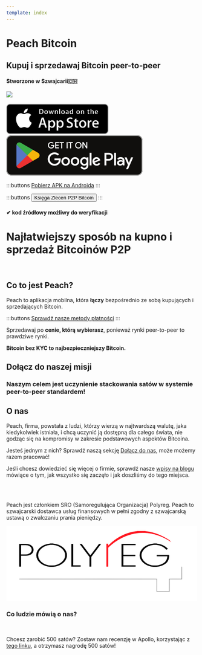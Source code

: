 ```yaml
---
template: index
---
```


<!--[teaser]-->

# Peach Bitcoin

## Kupuj i sprzedawaj Bitcoin <span>peer-to-peer</span>

#### Stworzone w Szwajcarii🇨🇭

<div class="inner-wrap">

![](/img/phones.png)

<div>
  <div class="md:flex items-end">
    <a href="https://testflight.apple.com/join/wfSPFEWG"><img class="h-180px md:h-90px" src="/img/home/download-on-the-app-store.svg" alt="Pobierz z App Store"></a>
    <a class="md:ml-4" href="https://play.google.com/store/apps/details?id=com.peachbitcoin.peach.mainnet"><img class="h-180px md:h-90px" src="/img/home/get-it-on-google-play.svg" alt="Dostępne w Google Play"></a>
  </div>

:::buttons
[Pobierz APK na Androida](/apk/)
:::

:::buttons
<button class="btn" id="customBtn" onclick="window.location.href='/pl/kycfree-orderbook'">Księga Zleceń P2P Bitcoin</button>
:::

</div>

</div>

#### ✔ kod źródłowy możliwy do weryfikacji

<!--[top]-->

# Najłatwiejszy sposób na kupno i sprzedaż Bitcoinów P2P

<br>

## Co to jest Peach?

Peach to aplikacja mobilna, która **łączy** bezpośrednio ze sobą kupujących i sprzedających Bitcoin.

:::buttons
[Sprawdź nasze metody płatności](/how-it-works/#available-payment-methods)
:::

Sprzedawaj po **cenie, którą wybierasz**, ponieważ rynki peer-to-peer to prawdziwe rynki.

**Bitcoin bez KYC to najbezpieczniejszy Bitcoin.**

<!--[mission]-->

## Dołącz do naszej misji

### Naszym celem jest uczynienie stackowania satów w systemie peer-to-peer standardem!

<!--[about]-->

## O nas

Peach, firma, powstała z ludzi, którzy wierzą w najtwardszą walutę, jaka kiedykolwiek istniała, i chcą uczynić ją dostępną dla całego świata, nie godząc się na kompromisy w zakresie podstawowych aspektów Bitcoina.

Jesteś jednym z nich? Sprawdź naszą sekcję [Dołącz do nas](/join-us/), może możemy razem pracować!

Jeśli chcesz dowiedzieć się więcej o firmie, sprawdź nasze [wpisy na blogu](/blog/) mówiące o tym, jak wszystko się zaczęło i jak doszliśmy do tego miejsca.

<br><br>

Peach jest członkiem SRO (Samoregulująca Organizacja) Polyreg. Peach to szwajcarski dostawca usług finansowych w pełni zgodny z szwajcarską ustawą o zwalczaniu prania pieniędzy.

<div class="flex justify-center"><div class="w-1/2">

![](/img/home/polyreg.png)

</div></div>

### Co ludzie mówią o nas?

<br>
<div id="ap-widget-container" class="ap-widget-container" prod_code="peach" show ="top" bg_color="#FFFFFF" review_bg_color = "#FFFFFF" text_color = "#000000"></div>

Chcesz zarobić 500 satów? Zostaw nam recenzję w Apollo, korzystając z [tego linku](https://heyapollo.com/invite-review?prod=peach), a otrzymasz nagrodę 500 satów!
